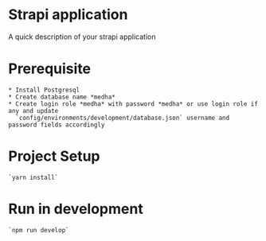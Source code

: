 # Strapi application

A quick description of your strapi application

# Prerequisite
    * Install Postgresql
    * Create database name *medha*
    * Create login role *medha* with password *medha* or use login role if any and update 
      `config/environments/development/database.json` username and password fields accordingly

# Project Setup
    `yarn install`

# Run in development
    `npm run develop`
